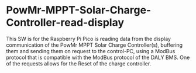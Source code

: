 # PowMr-MPPT-Solar-Charge-Controller-read-display

This SW is for the Raspberry Pi Pico is reading data from the display communication of the
PowMr MPPT Solar Charge Controller(s), buffering them and sending them on request to the control-PC, 
using a ModBus protocol that is compatible with the ModBus protocol of the DALY BMS. One of the requests 
allows for the Reset of the charge controller. 
